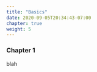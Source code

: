 ```yaml
---
title: "Basics"
date: 2020-09-05T20:34:43-07:00
chapter: true
weight: 5
---
```

### Chapter 1

blah
